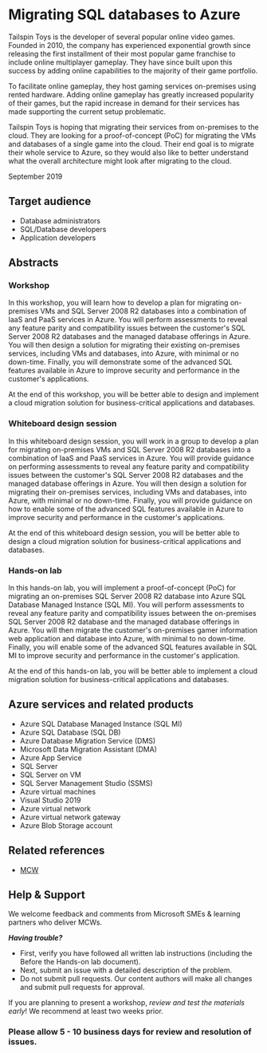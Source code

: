 # Migrating SQL databases to Azure

Tailspin Toys is the developer of several popular online video games. Founded in 2010, the company has experienced exponential growth since releasing the first installment of their most popular game franchise to include online multiplayer gameplay. They have since built upon this success by adding online capabilities to the majority of their game portfolio.

To facilitate online gameplay, they host gaming services on-premises using rented hardware. Adding online gameplay has greatly increased popularity of their games, but the rapid increase in demand for their services has made supporting the current setup problematic. 

Tailspin Toys is hoping that migrating their services from on-premises to the cloud.  They are looking for a proof-of-concept (PoC) for migrating the VMs and databases of a single game into the cloud. Their end goal is to migrate their whole service to Azure, so they would also like to better understand what the overall architecture might look after migrating to the cloud.

September 2019

## Target audience

- Database administrators
- SQL/Database developers
- Application developers

## Abstracts

### Workshop

In this workshop, you will learn how to develop a plan for migrating on-premises VMs and SQL Server 2008 R2 databases into a combination of IaaS and PaaS services in Azure. You will perform assessments to reveal any feature parity and compatibility issues between the customer's SQL Server 2008 R2 databases and the managed database offerings in Azure. You will then design a solution for migrating their existing on-premises services, including VMs and databases, into Azure, with minimal or no down-time. Finally, you will demonstrate some of the advanced SQL features available in Azure to improve security and performance in the customer's applications.

At the end of this workshop, you will be better able to design and implement a cloud migration solution for business-critical applications and databases.

### Whiteboard design session

In this whiteboard design session, you will work in a group to develop a plan for migrating on-premises VMs and SQL Server 2008 R2 databases into a combination of IaaS and PaaS services in Azure. You will provide guidance on performing assessments to reveal any feature parity and compatibility issues between the customer's SQL Server 2008 R2 databases and the managed database offerings in Azure. You will then design a solution for migrating their on-premises services, including VMs and databases, into Azure, with minimal or no down-time. Finally, you will provide guidance on how to enable some of the advanced SQL features available in Azure to improve security and performance in the customer's applications.

At the end of this whiteboard design session, you will be better able to design a cloud migration solution for business-critical applications and databases.

### Hands-on lab

In this hands-on lab, you will implement a proof-of-concept (PoC) for migrating an on-premises SQL Server 2008 R2 database into Azure SQL Database Managed Instance (SQL MI). You will perform assessments to reveal any feature parity and compatibility issues between the on-premises SQL Server 2008 R2 database and the managed database offerings in Azure. You will then migrate the customer's on-premises gamer information web application and database into Azure, with minimal to no down-time. Finally, you will enable some of the advanced SQL features available in SQL MI to improve security and performance in the customer's application.

At the end of this hands-on lab, you will be better able to implement a cloud migration solution for business-critical applications and databases.

## Azure services and related products

- Azure SQL Database Managed Instance (SQL MI)
- Azure SQL Database (SQL DB)
- Azure Database Migration Service (DMS)
- Microsoft Data Migration Assistant (DMA)
- Azure App Service
- SQL Server
- SQL Server on VM
- SQL Server Management Studio (SSMS)
- Azure virtual machines
- Visual Studio 2019
- Azure virtual network
- Azure virtual network gateway
- Azure Blob Storage account

## Related references

- [MCW](https://github.com/Microsoft/MCW)

## Help & Support

We welcome feedback and comments from Microsoft SMEs & learning partners who deliver MCWs.  

***Having trouble?***
- First, verify you have followed all written lab instructions (including the Before the Hands-on lab document).
- Next, submit an issue with a detailed description of the problem.
- Do not submit pull requests. Our content authors will make all changes and submit pull requests for approval.  

If you are planning to present a workshop, *review and test the materials early*! We recommend at least two weeks prior.

### Please allow 5 - 10 business days for review and resolution of issues.
